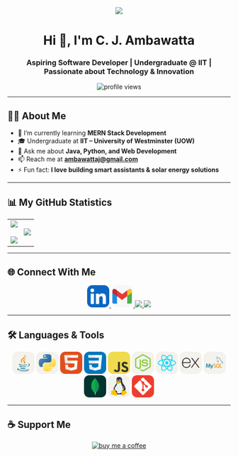 <p align="center">
  <img src="https://github.com/7oSkaaa/7oSkaaa/blob/main/Images/about_me.gif?raw=true" width="100px">
</p>

<h1 align="center">Hi 👋, I'm C. J. Ambawatta</h1>
<h3 align="center">Aspiring Software Developer | Undergraduate @ IIT | Passionate about Technology & Innovation</h3>

<p align="center">
  <img src="https://komarev.com/ghpvc/?username=chami123jano&label=Profile%20Views&color=0e75b6&style=flat" alt="profile views"/>
</p>

---

## 👨‍💻 About Me  

- 🌱 I’m currently learning **MERN Stack Development**  
- 🎓 Undergraduate at **IIT – University of Westminster (UOW)**  
- 💬 Ask me about **Java, Python, and Web Development**  
- 📫 Reach me at **ambawattaj@gmail.com**  
- ⚡ Fun fact: **I love building smart assistants & solar energy solutions**  

---

## 📊 My GitHub Statistics  

<p align="center">
  <table>
    <tr>
      <td align="center" width="50%">
        <img src="https://github-readme-stats.vercel.app/api?username=chami123jano&theme=dark&show_icons=true&count_private=true" />
        <br><br>
        <img src="https://github-readme-streak-stats.herokuapp.com/?user=chami123jano&theme=dark&hide_border=false" />
      </td>
      <td align="center" width="50%">
        <img src="https://github-readme-stats.vercel.app/api/top-langs/?username=chami123jano&theme=dark&layout=compact&langs_count=10" />
      </td>
    </tr>
  </table>
</p>

---

## 🌐 Connect With Me  

<p align="center">
  <a href="https://linkedin.com/in/chami123jano" target="_blank">
    <img src="https://github.com/tandpfun/skill-icons/blob/main/icons/LinkedIn.svg" width="50px">
  </a>
  <a href="mailto:chami123jano@gmail.com" target="_blank">
    <img src="https://github.com/tandpfun/skill-icons/blob/main/icons/Gmail-Light.svg" width="50px">
  </a>
  <a href="https://stackoverflow.com/users/yourid" target="_blank">
    <img src="https://raw.githubusercontent.com/rahuldkjain/github-profile-readme-generator/master/src/images/icons/Social/stack-overflow.svg" width="50px">
  </a>
  <a href="https://www.instagram.com/yourusername" target="_blank">
    <img src="https://www.edigitalagency.com.au/wp-content/uploads/new-Instagram-icon-png-full-colour.png" width="50px">
  </a>
</p>

---

## 🛠️ Languages & Tools  

<p align="center">
  <img src="https://github.com/tandpfun/skill-icons/blob/main/icons/Java-Light.svg" width="50px"/>
  <img src="https://github.com/tandpfun/skill-icons/blob/main/icons/Python-Light.svg" width="50px"/>
  <img src="https://github.com/tandpfun/skill-icons/blob/main/icons/HTML.svg" width="50px"/>
  <img src="https://github.com/tandpfun/skill-icons/blob/main/icons/CSS.svg" width="50px"/>
  <img src="https://github.com/tandpfun/skill-icons/blob/main/icons/JavaScript.svg" width="50px"/>
  <img src="https://github.com/tandpfun/skill-icons/blob/main/icons/NodeJS-Light.svg" width="50px"/>
  <img src="https://github.com/tandpfun/skill-icons/blob/main/icons/React-Light.svg" width="50px"/>
  <img src="https://github.com/tandpfun/skill-icons/blob/main/icons/ExpressJS-Light.svg" width="50px"/>
  <img src="https://github.com/tandpfun/skill-icons/blob/main/icons/MySQL-Light.svg" width="50px"/>
  <img src="https://github.com/tandpfun/skill-icons/blob/main/icons/MongoDB.svg" width="50px"/>
  <img src="https://github.com/tandpfun/skill-icons/blob/main/icons/Linux-Light.svg" width="50px"/>
  <img src="https://github.com/tandpfun/skill-icons/blob/main/icons/Git.svg" width="50px"/>
</p>

---

## ☕ Support Me  

<p align="center">
  <a href="https://www.buymeacoffee.com/chami123jano">
    <img src="https://cdn.buymeacoffee.com/buttons/v2/default-yellow.png" height="50px" width="210px" alt="buy me a coffee"/>
  </a>
</p>
